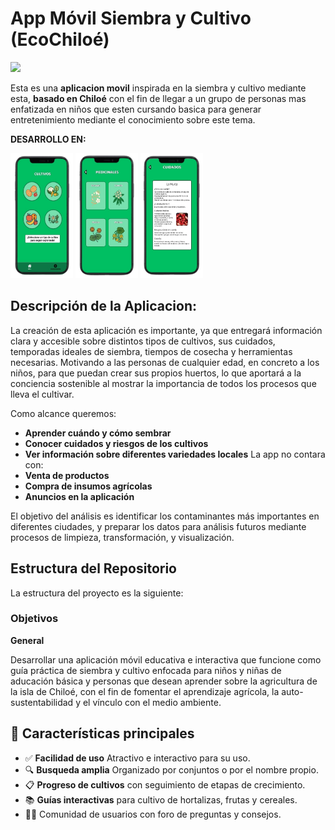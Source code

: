 # App Móvil Siembra y Cultivo (EcoChiloé) 


<p align="left">
   <img src="https://img.shields.io/badge/Status-En%20Desarrollo-green?style=plastic">


Esta es una **aplicacion movil** inspirada en la siembra y cultivo mediante esta, **basado en Chiloé** con el fin de llegar a un grupo de personas mas enfatizada en niños que esten cursando basica para generar entretenimiento mediante el conocimiento sobre este tema.

**DESARROLLO EN:**

<img src="assets/cultivos.jpg" alt="Pantalla principal" width="100" height="200" />
<img src="assets/medicinales_cultivos.jpg" alt="Pantalla Medicinales" width="100" height="200" />
<img src="assets/la_murta.jpg" alt="Pantalla Murta" width="100" height="200" />

## Descripción de la Aplicacion:

La creación de esta aplicación es importante, ya que entregará información clara y accesible sobre distintos tipos de cultivos, sus cuidados, temporadas ideales de siembra, tiempos de cosecha y herramientas necesarias. Motivando a las personas de cualquier edad, en concreto a los niños, para que puedan crear sus propios huertos, lo que aportará a la conciencia sostenible al mostrar la importancia de todos los procesos que lleva el cultivar.

Como alcance queremos:
- **Aprender cuándo y cómo sembrar**
- **Conocer cuidados y riesgos de los cultivos**
- **Ver información sobre diferentes variedades locales**
La app no contara con:
- **Venta de productos**
- **Compra de insumos agrícolas**
- **Anuncios en la aplicación**
  
El objetivo del análisis es identificar los contaminantes más importantes en diferentes ciudades, y preparar los datos para análisis futuros mediante procesos de limpieza, transformación, y visualización.

## Estructura del Repositorio

La estructura del proyecto es la siguiente:




###  **Objetivos**


**General**

Desarrollar una aplicación móvil educativa e interactiva que funcione como guía práctica
de siembra y cultivo enfocada para niños y niñas de aducación básica y personas que desean aprender sobre la agricultura de la isla de Chiloé, con el fin de fomentar el aprendizaje
agrícola, la auto-sustentabilidad y el vínculo con el medio ambiente.


## 📲 Características principales

- ✅ **Facilidad de uso** Atractivo e interactivo para su uso.
- 🔍 **Busqueda amplia** Organizado por conjuntos o por el nombre propio.
- 📋 **Progreso de cultivos** con seguimiento de etapas de crecimiento.
- 📚 **Guías interactivas** para cultivo de hortalizas, frutas y cereales.
- 🧑‍🌾 Comunidad de usuarios con foro de preguntas y consejos.
